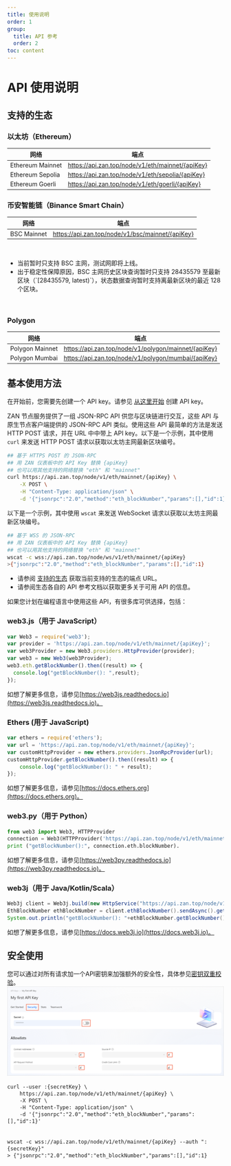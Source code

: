 ```yaml
---
title: 使用说明
order: 1
group:
  title: API 参考
  order: 2
toc: content
---
```


# API 使用说明

## 支持的生态

### 以太坊（Ethereum）

| 网络             | 端点                                              |
| ---------------- | ------------------------------------------------ |
| Ethereum Mainnet | https://api.zan.top/node/v1/eth/mainnet/{apiKey} |
| Ethereum Sepolia | https://api.zan.top/node/v1/eth/sepolia/{apiKey} |
| Ethereum Goerli  | https://api.zan.top/node/v1/eth/goerli/{apiKey}  |

### 币安智能链（Binance Smart Chain）

| 网络        | 端点                                             |
| ----------- | ------------------------------------------------ |
| BSC Mainnet | https://api.zan.top/node/v1/bsc/mainnet/{apiKey} |
</br> 
<Alert type="info">
<ul><li>当前暂时只支持 BSC 主网，测试网即将上线。</li><li>出于稳定性保障原因，BSC 主网历史区块查询暂时只支持 28435579 至最新区块（`[28435579, latest)`），状态数据查询暂时支持离最新区块的最近 128 个区块。</li></ul>
</Alert>
</br>

### Polygon

| 网络            | 端点                                                 |
| --------------- | ---------------------------------------------------- |
| Polygon Mainnet | https://api.zan.top/node/v1/polygon/mainnet/{apiKey} |
| Polygon Mumbai  | https://api.zan.top/node/v1/polygon/mumbai/{apiKey}  |

## 基本使用方法

在开始前，您需要先创建一个 API key。请参见 [从这里开始](/zh-CN/guide/getting-started) 创建 API key。

ZAN 节点服务提供了一组 JSON-RPC API 供您与区块链进行交互，这些 API 与原生节点客户端提供的 JSON-RPC API 类似。使用这些 API 最简单的方法是发送 HTTP POST 请求，并在 URL 中中带上 API key。以下是一个示例，其中使用 `curl` 来发送 HTTP POST 请求以获取以太坊主网最新区块编号。

```bash
## 基于 HTTPS POST 的 JSON-RPC
## 用 ZAN 仪表板中的 API Key 替换 {apiKey}
## 也可以用其他支持的网络替换 "eth" 和 "mainnet"
curl https://api.zan.top/node/v1/eth/mainnet/{apiKey} \
    -X POST \
    -H "Content-Type: application/json" \
    -d '{"jsonrpc":"2.0","method":"eth_blockNumber","params":[],"id":1}'
```

以下是一个示例，其中使用 `wscat` 来发送 WebSocket 请求以获取以太坊主网最新区块编号。

```bash
## 基于 WSS 的 JSON-RPC
## 用 ZAN 仪表板中的 API Key 替换 {apiKey}
## 也可以用其他支持的网络替换 "eth" 和 "mainnet"
wscat -c wss://api.zan.top/node/ws/v1/eth/mainnet/{apiKey}
>{"jsonrpc":"2.0","method":"eth_blockNumber","params":[],"id":1}
```

- 请参阅 [支持的生态](#支持的生态) 获取当前支持的生态的端点 URL。
- 请参阅生态各自的 API 参考文档以获取更多关于可用 API 的信息。

如果您计划在编程语言中使用这些 API，有很多库可供选择，包括：

### web3.js（用于 JavaScript）
```javascript
var Web3 = require('web3');
var provider = 'https://api.zan.top/node/v1/eth/mainnet/{apiKey}';
var web3Provider = new Web3.providers.HttpProvider(provider);
var web3 = new Web3(web3Provider);
web3.eth.getBlockNumber().then((result) => {
  console.log("getBlockNumber(): ",result);
});
```
如想了解更多信息，请参见[https://web3js.readthedocs.io](https://web3js.readthedocs.io)。

### Ethers (用于 JavaScript)
```javascript
var ethers = require('ethers');
var url = 'https://api.zan.top/node/v1/eth/mainnet/{apiKey}';
var customHttpProvider = new ethers.providers.JsonRpcProvider(url);
customHttpProvider.getBlockNumber().then((result) => {
    console.log("getBlockNumber(): " + result);
});
```
如想了解更多信息，请参见[https://docs.ethers.org](https://docs.ethers.org)。

### web3.py（用于 Python）
```python
from web3 import Web3, HTTPProvider
connection = Web3(HTTPProvider('https://api.zan.top/node/v1/eth/mainnet/{apiKey}'))
print ("getBlockNumber():", connection.eth.blockNumber).
```
如想了解更多信息，请参见[https://web3py.readthedocs.io](https://web3py.readthedocs.io)。

### web3j（用于 Java/Kotlin/Scala）
```java
Web3j client = Web3j.build(new HttpService("https://api.zan.top/node/v1/eth/mainnet/{apiKey}"));
EthBlockNumber ethBlockNumber = client.ethBlockNumber().sendAsync().get();
System.out.println("getBlockNumber(): "+ethBlockNumber.getBlockNumber());
```
如想了解更多信息，请参见[https://docs.web3j.io](https://docs.web3j.io)。


## 安全使用
您可以通过对所有请求加一个API密钥来加强额外的安全性，具体参见[密钥双重校验](./zh-CN/guide/configuring-security-settings-for-api-keys#密钥双重校验)。
![security-config.png](./images/security-config.png)

```
curl --user :{secretKey} \
    https://api.zan.top/node/v1/eth/mainnet/{apiKey} \
    -X POST \
    -H "Content-Type: application/json" \
    -d '{"jsonrpc":"2.0","method":"eth_blockNumber","params":[],"id":1}'


wscat -c wss://api.zan.top/node/v1/eth/mainnet/{apiKey} --auth ":{secretKey}"
> {"jsonrpc":"2.0","method":"eth_blockNumber","params":[],"id":1}
```
